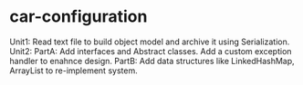# car-configuration
Unit1: Read text file to build object model and archive it using Serialization.
Unit2: PartA: Add interfaces and Abstract classes. Add a custom exception handler to enahnce design.
       PartB: Add data structures like LinkedHashMap, ArrayList to re-implement system.
